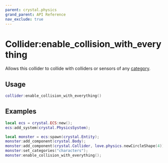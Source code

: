 ```yaml
---
parent: crystal.physics
grand_parent: API Reference
nav_exclude: true
---
```


# Collider:enable_collision_with_everything

Allows this collider to collide with colliders or sensors of any [category](collider_set_categories).

## Usage

```lua
collider:enable_collision_with_everything()
```

## Examples

```lua
local ecs = crystal.ECS:new();
ecs:add_system(crystal.PhysicsSystem);

local monster = ecs:spawn(crystal.Entity);
monster:add_component(crystal.Body);
monster:add_component(crystal.Collider, love.physics.newCircleShape(4));
monster:set_categories("characters");
monster:enable_collision_with_everything();
```
